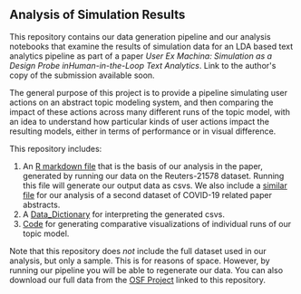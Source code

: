 ## Analysis of Simulation Results

This repository contains our data generation pipeline and our analysis notebooks that examine the results of simulation data for an LDA based text analytics pipeline as part of a paper _User Ex Machina: Simulation as a Design Probe inHuman-in-the-Loop Text Analytics_. Link to the author's copy of the submission available soon.

The general purpose of this project is to provide a pipeline simulating user actions on an abstract topic modeling system, and then comparing the impact of these actions across many different runs of the topic model, with an idea to understand how particular kinds of user actions impact the resulting models, either in terms of performance or in visual difference.

This repository includes:
1. An [R markdown file](Overall_Analysis.Rmd) that is the basis of our analysis in the paper, generated by running our data on the Reuters-21578 dataset. Running this file will generate our output data as csvs. We also include a [similar file](Overall_Analysis_COVID_19.Rmd) for our analysis of a second dataset of COVID-19 related paper abstracts.
2. A [Data_Dictionary](sample_data/Data_Dictionary.md) for interpreting the generated csvs.
3. [Code](visualization/) for generating comparative visualizations of individual runs of our topic model.


Note that this repository does *not* include the full dataset used in our analysis, but only a sample. This is for reasons of space. However, by running our pipeline you will be able to regenerate our data. You can also download our full data from the [OSF Project](https://osf.io/zgqaw) linked to this repository.
